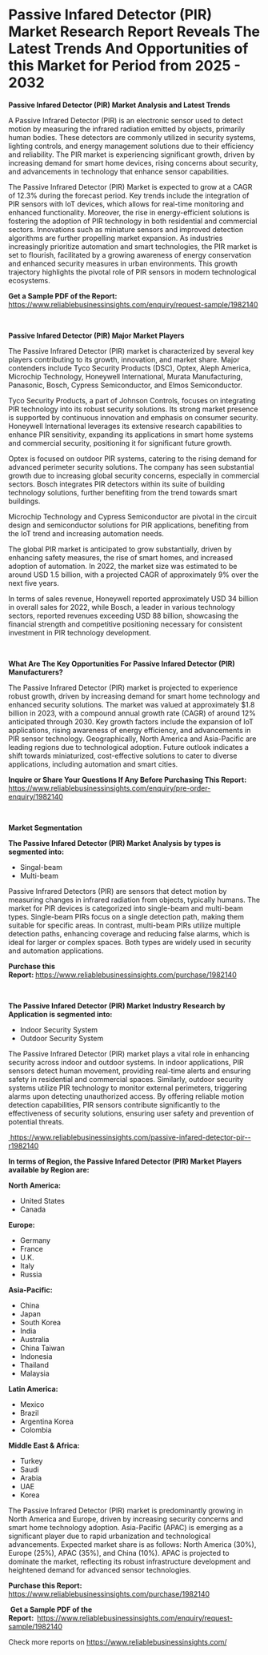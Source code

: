 <p><h1>Passive Infared Detector (PIR) Market Research Report Reveals The Latest Trends And Opportunities of this Market for Period from 2025 - 2032</h1></p><p><strong>Passive Infared Detector (PIR) Market Analysis and Latest Trends</strong></p>
<p><p>A Passive Infrared Detector (PIR) is an electronic sensor used to detect motion by measuring the infrared radiation emitted by objects, primarily human bodies. These detectors are commonly utilized in security systems, lighting controls, and energy management solutions due to their efficiency and reliability. The PIR market is experiencing significant growth, driven by increasing demand for smart home devices, rising concerns about security, and advancements in technology that enhance sensor capabilities. </p><p>The Passive Infrared Detector (PIR) Market is expected to grow at a CAGR of 12.3% during the forecast period. Key trends include the integration of PIR sensors with IoT devices, which allows for real-time monitoring and enhanced functionality. Moreover, the rise in energy-efficient solutions is fostering the adoption of PIR technology in both residential and commercial sectors. Innovations such as miniature sensors and improved detection algorithms are further propelling market expansion. As industries increasingly prioritize automation and smart technologies, the PIR market is set to flourish, facilitated by a growing awareness of energy conservation and enhanced security measures in urban environments. This growth trajectory highlights the pivotal role of PIR sensors in modern technological ecosystems.</p></p>
<p><strong>Get a Sample PDF of the Report:&nbsp;</strong> <a href="https://www.reliablebusinessinsights.com/enquiry/request-sample/1982140?utm_campaign=2757&utm_medium=2&utm_source=Github&utm_content=ia&utm_term=28032025&utm_id=passive-infared-detector-pir">https://www.reliablebusinessinsights.com/enquiry/request-sample/1982140</a></p>
<p>&nbsp;</p>
<p><strong>Passive Infared Detector (PIR) Major Market Players</strong></p>
<p><p>The Passive Infrared Detector (PIR) market is characterized by several key players contributing to its growth, innovation, and market share. Major contenders include Tyco Security Products (DSC), Optex, Aleph America, Microchip Technology, Honeywell International, Murata Manufacturing, Panasonic, Bosch, Cypress Semiconductor, and Elmos Semiconductor. </p><p>Tyco Security Products, a part of Johnson Controls, focuses on integrating PIR technology into its robust security solutions. Its strong market presence is supported by continuous innovation and emphasis on consumer security. Honeywell International leverages its extensive research capabilities to enhance PIR sensitivity, expanding its applications in smart home systems and commercial security, positioning it for significant future growth.</p><p>Optex is focused on outdoor PIR systems, catering to the rising demand for advanced perimeter security solutions. The company has seen substantial growth due to increasing global security concerns, especially in commercial sectors. Bosch integrates PIR detectors within its suite of building technology solutions, further benefiting from the trend towards smart buildings.</p><p>Microchip Technology and Cypress Semiconductor are pivotal in the circuit design and semiconductor solutions for PIR applications, benefiting from the IoT trend and increasing automation needs.</p><p>The global PIR market is anticipated to grow substantially, driven by enhancing safety measures, the rise of smart homes, and increased adoption of automation. In 2022, the market size was estimated to be around USD 1.5 billion, with a projected CAGR of approximately 9% over the next five years.</p><p>In terms of sales revenue, Honeywell reported approximately USD 34 billion in overall sales for 2022, while Bosch, a leader in various technology sectors, reported revenues exceeding USD 88 billion, showcasing the financial strength and competitive positioning necessary for consistent investment in PIR technology development.</p></p>
<p>&nbsp;</p>
<p><strong>What Are The Key Opportunities For Passive Infared Detector (PIR) Manufacturers?</strong></p>
<p><p>The Passive Infrared Detector (PIR) market is projected to experience robust growth, driven by increasing demand for smart home technology and enhanced security solutions. The market was valued at approximately $1.8 billion in 2023, with a compound annual growth rate (CAGR) of around 12% anticipated through 2030. Key growth factors include the expansion of IoT applications, rising awareness of energy efficiency, and advancements in PIR sensor technology. Geographically, North America and Asia-Pacific are leading regions due to technological adoption. Future outlook indicates a shift towards miniaturized, cost-effective solutions to cater to diverse applications, including automation and smart cities.</p></p>
<p><strong>Inquire or Share Your Questions If Any Before Purchasing This Report:</strong> <a href="https://www.reliablebusinessinsights.com/enquiry/pre-order-enquiry/1982140?utm_campaign=2757&utm_medium=2&utm_source=Github&utm_content=ia&utm_term=28032025&utm_id=passive-infared-detector-pir">https://www.reliablebusinessinsights.com/enquiry/pre-order-enquiry/1982140</a></p>
<p>&nbsp;</p>
<p><strong>Market Segmentation</strong></p>
<p><strong>The Passive Infared Detector (PIR) Market Analysis by types is segmented into:</strong></p>
<p><ul><li>Singal-beam</li><li>Multi-beam</li></ul></p>
<p><p>Passive Infrared Detectors (PIR) are sensors that detect motion by measuring changes in infrared radiation from objects, typically humans. The market for PIR devices is categorized into single-beam and multi-beam types. Single-beam PIRs focus on a single detection path, making them suitable for specific areas. In contrast, multi-beam PIRs utilize multiple detection paths, enhancing coverage and reducing false alarms, which is ideal for larger or complex spaces. Both types are widely used in security and automation applications.</p></p>
<p><strong>Purchase this Report:&nbsp;</strong><a href="https://www.reliablebusinessinsights.com/purchase/1982140?utm_campaign=2757&utm_medium=2&utm_source=Github&utm_content=ia&utm_term=28032025&utm_id=passive-infared-detector-pir">https://www.reliablebusinessinsights.com/purchase/1982140</a></p>
<p>&nbsp;</p>
<p><strong>The Passive Infared Detector (PIR) Market Industry Research by Application is segmented into:</strong></p>
<p><ul><li>Indoor Security System</li><li>Outdoor Security System</li></ul></p>
<p><p>The Passive Infrared Detector (PIR) market plays a vital role in enhancing security across indoor and outdoor systems. In indoor applications, PIR sensors detect human movement, providing real-time alerts and ensuring safety in residential and commercial spaces. Similarly, outdoor security systems utilize PIR technology to monitor external perimeters, triggering alarms upon detecting unauthorized access. By offering reliable motion detection capabilities, PIR sensors contribute significantly to the effectiveness of security solutions, ensuring user safety and prevention of potential threats.</p></p>
<p><a href="https://www.reliablebusinessinsights.com/passive-infared-detector-pir--r1982140?utm_campaign=2757&utm_medium=2&utm_source=Github&utm_content=ia&utm_term=28032025&utm_id=passive-infared-detector-pir">&nbsp;https://www.reliablebusinessinsights.com/passive-infared-detector-pir--r1982140</a></p>
<p><strong>In terms of Region, the Passive Infared Detector (PIR) Market Players available by Region are:</strong></p>
<p>
    <p> <strong> North America: </strong>
        <ul>
            <li>United States</li>
            <li>Canada</li>
        </ul>
        </p> 
    <p> <strong> Europe: </strong>
        <ul>
            <li>Germany</li>
            <li>France</li>
            <li>U.K.</li>
            <li>Italy</li>
            <li>Russia</li>
        </ul>
        </p> 
    <p> <strong> Asia-Pacific: </strong>
        <ul>
            <li>China</li>
            <li>Japan</li>
            <li>South Korea</li>
            <li>India</li>
            <li>Australia</li>
            <li>China Taiwan</li>
            <li>Indonesia</li>
            <li>Thailand</li>
            <li>Malaysia</li>
        </ul>
        </p> 
    <p> <strong> Latin America: </strong>
        <ul>
            <li>Mexico</li>
            <li>Brazil</li>
            <li>Argentina Korea</li>
            <li>Colombia</li>
        </ul>
        </p> 
    <p> <strong> Middle East & Africa: </strong>
        <ul>
            <li>Turkey</li>
            <li>Saudi</li>
            <li>Arabia</li>
            <li>UAE</li>
            <li>Korea</li>
        </ul>
    </p>
    </p>
<p><p>The Passive Infrared Detector (PIR) market is predominantly growing in North America and Europe, driven by increasing security concerns and smart home technology adoption. Asia-Pacific (APAC) is emerging as a significant player due to rapid urbanization and technological advancements. Expected market share is as follows: North America (30%), Europe (25%), APAC (35%), and China (10%). APAC is projected to dominate the market, reflecting its robust infrastructure development and heightened demand for advanced sensor technologies.</p></p>
<p><strong>Purchase this Report: </strong><a href="https://www.reliablebusinessinsights.com/purchase/1982140?utm_campaign=2757&utm_medium=2&utm_source=Github&utm_content=ia&utm_term=28032025&utm_id=passive-infared-detector-pir">https://www.reliablebusinessinsights.com/purchase/1982140</a></p>
<p>&nbsp;<strong>Get a Sample PDF of the Report:&nbsp;&nbsp;</strong><a href="https://www.reliablebusinessinsights.com/enquiry/request-sample/1982140?utm_campaign=2757&utm_medium=2&utm_source=Github&utm_content=ia&utm_term=28032025&utm_id=passive-infared-detector-pir">https://www.reliablebusinessinsights.com/enquiry/request-sample/1982140</a></p>
<p><strong></strong></p>
<p>Check more reports on <a href="https://www.reliablebusinessinsights.com/?utm_campaign=2757&utm_medium=2&utm_source=Github&utm_content=ia&utm_term=28032025&utm_id=passive-infared-detector-pir">https://www.reliablebusinessinsights.com/</a></p>